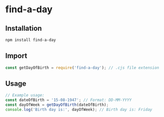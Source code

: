 # find-a-day
## Installation
```bash
npm install find-a-day
```

## Import
```javascript
const getDayOfBirth = require('find-a-day'); // .cjs file extension
```

## Usage
```javascript
// Example usage:
const dateOfBirth = '15-08-1947'; // Format: DD-MM-YYYY
const dayOfWeek = getDayOfBirth(dateOfBirth);
console.log('Birth day is:', dayOfWeek); // Birth day is: Friday
```
